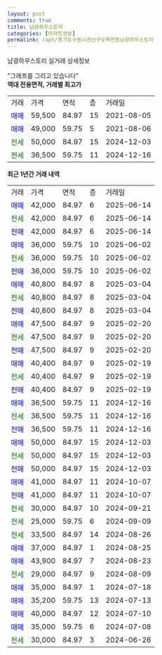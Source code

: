 ```yaml
---
layout: post
comments: true
title: 남광하우스토리
categories: [아파트정보]
permalink: /apt/경기도수원시권선구오목천동남광하우스토리
---
```


남광하우스토리 실거래 상세정보

<script type="text/javascript">
  google.charts.load('current', {'packages':['line', 'corechart']});
  google.charts.setOnLoadCallback(drawChart);

  function drawChart() {
    var data = new google.visualization.DataTable();
    data.addColumn('date', '거래일');
    data.addColumn('number', "매매");
    data.addColumn('number', "전세");
    data.addColumn('number', "전매");

    data.addRows([[new Date(Date.parse("2025-06-14")), 42000, null, null], [new Date(Date.parse("2025-06-14")), null, 42000, null], [new Date(Date.parse("2025-06-14")), null, null, 42000], [new Date(Date.parse("2025-06-02")), 36000, null, null], [new Date(Date.parse("2025-06-02")), null, 36000, null], [new Date(Date.parse("2025-06-02")), null, null, 36000], [new Date(Date.parse("2025-03-04")), 40800, null, null], [new Date(Date.parse("2025-03-04")), null, 40800, null], [new Date(Date.parse("2025-03-04")), null, null, 40800], [new Date(Date.parse("2025-02-20")), 47500, null, null], [new Date(Date.parse("2025-02-20")), null, 47500, null], [new Date(Date.parse("2025-02-20")), null, null, 47500], [new Date(Date.parse("2025-02-19")), 40400, null, null], [new Date(Date.parse("2025-02-19")), null, 40400, null], [new Date(Date.parse("2025-02-19")), null, null, 40400], [new Date(Date.parse("2024-12-16")), 36500, null, null], [new Date(Date.parse("2024-12-16")), null, 36500, null], [new Date(Date.parse("2024-12-16")), null, null, 36500], [new Date(Date.parse("2024-12-03")), 50000, null, null], [new Date(Date.parse("2024-12-03")), null, 50000, null], [new Date(Date.parse("2024-12-03")), null, null, 50000], [new Date(Date.parse("2024-10-07")), 41000, null, null], [new Date(Date.parse("2024-10-07")), null, null, 41000], [new Date(Date.parse("2024-09-21")), null, 30000, null], [new Date(Date.parse("2024-09-09")), null, 25000, null], [new Date(Date.parse("2024-08-26")), null, 33500, null], [new Date(Date.parse("2024-08-25")), 37000, null, null], [new Date(Date.parse("2024-08-23")), 43900, null, null], [new Date(Date.parse("2024-08-09")), null, 29000, null], [new Date(Date.parse("2024-07-18")), 35000, null, null], [new Date(Date.parse("2024-07-13")), 35200, null, null], [new Date(Date.parse("2024-07-10")), 40000, null, null], [new Date(Date.parse("2024-07-08")), 35000, null, null], [new Date(Date.parse("2024-06-26")), null, 30000, null]]);

    var options = {
      hAxis: {
        format: 'yyyy/MM/dd'
      },    
      lineWidth: 0,
      pointsVisible: true,    
      title: '최근 1년간 유형별 실거래가 분포',
      legend: { position: 'bottom' }
    };

    var formatter = new google.visualization.NumberFormat({pattern:'###,###'} );
    formatter.format(data, 1);
    formatter.format(data, 2);
    
    setTimeout(function() {
        var chart = new google.visualization.LineChart(document.getElementById('columnchart_material'));
        chart.draw(data, (options));
        document.getElementById('loading').style.display = 'none';
    }, 200);
  }
</script>


<div id="loading" style="z-index:20; display: block; margin-left: 0px">"그래프를 그리고 있습니다"</div>
<div id="columnchart_material" style="width: 95%; margin-left: 0px; display: block"></div>
<!-- contents start -->
<b>역대 전용면적, 거래별 최고가</b>
<table class="sortable">
    <tr>
      <td>거래</td>
      <td>가격</td>
      <td>면적</td>
      <td>층</td>
      <td>거래일</td>
    </tr>
        <tr>
          <td><a style="color: blue">매매</a></td>
          <td>59,500</td>
          <td>84.97</td>
          <td>15</td>
          <td>2021-08-05</td>
        </tr>            <tr>
          <td><a style="color: blue">매매</a></td>
          <td>49,000</td>
          <td>59.75</td>
          <td>5</td>
          <td>2021-08-06</td>
        </tr>        
        <tr>
              <td><a style="color: darkgreen">전세</a></td>
              <td>50,000</td>
              <td>84.97</td>
              <td>15</td>
              <td>2024-12-03</td>
            </tr>            <tr>
              <td><a style="color: darkgreen">전세</a></td>
              <td>36,500</td>
              <td>59.75</td>
              <td>11</td>
              <td>2024-12-16</td>
            </tr>        
    
</table>

<b>최근 1년간 거래 내역</b>

<table class="sortable">
    <tr>
      <td>거래</td>
      <td>가격</td>
      <td>면적</td>
      <td>층</td>
      <td>거래일</td>
    </tr>
    <tr>
      <td><a style="color: blue">매매</a></td>
      <td>42,000</td>
      <td>84.97</td>
      <td>6</td>
      <td>2025-06-14</td>
    </tr>          <tr>
      <td><a style="color: darkgreen">전세</a></td>
      <td>42,000</td>
      <td>84.97</td>
      <td>6</td>
      <td>2025-06-14</td>
    </tr>          <tr>
      <td><a style="color: darkblue">전매</a></td>
      <td>42,000</td>
      <td>84.97</td>
      <td>6</td>
      <td>2025-06-14</td>
    </tr>          <tr>
      <td><a style="color: blue">매매</a></td>
      <td>36,000</td>
      <td>59.75</td>
      <td>10</td>
      <td>2025-06-02</td>
    </tr>          <tr>
      <td><a style="color: darkgreen">전세</a></td>
      <td>36,000</td>
      <td>59.75</td>
      <td>10</td>
      <td>2025-06-02</td>
    </tr>          <tr>
      <td><a style="color: darkblue">전매</a></td>
      <td>36,000</td>
      <td>59.75</td>
      <td>10</td>
      <td>2025-06-02</td>
    </tr>          <tr>
      <td><a style="color: blue">매매</a></td>
      <td>40,800</td>
      <td>84.97</td>
      <td>8</td>
      <td>2025-03-04</td>
    </tr>          <tr>
      <td><a style="color: darkgreen">전세</a></td>
      <td>40,800</td>
      <td>84.97</td>
      <td>8</td>
      <td>2025-03-04</td>
    </tr>          <tr>
      <td><a style="color: darkblue">전매</a></td>
      <td>40,800</td>
      <td>84.97</td>
      <td>8</td>
      <td>2025-03-04</td>
    </tr>          <tr>
      <td><a style="color: blue">매매</a></td>
      <td>47,500</td>
      <td>84.97</td>
      <td>9</td>
      <td>2025-02-20</td>
    </tr>          <tr>
      <td><a style="color: darkgreen">전세</a></td>
      <td>47,500</td>
      <td>84.97</td>
      <td>9</td>
      <td>2025-02-20</td>
    </tr>          <tr>
      <td><a style="color: darkblue">전매</a></td>
      <td>47,500</td>
      <td>84.97</td>
      <td>9</td>
      <td>2025-02-20</td>
    </tr>          <tr>
      <td><a style="color: blue">매매</a></td>
      <td>40,400</td>
      <td>84.97</td>
      <td>9</td>
      <td>2025-02-19</td>
    </tr>          <tr>
      <td><a style="color: darkgreen">전세</a></td>
      <td>40,400</td>
      <td>84.97</td>
      <td>9</td>
      <td>2025-02-19</td>
    </tr>          <tr>
      <td><a style="color: darkblue">전매</a></td>
      <td>40,400</td>
      <td>84.97</td>
      <td>9</td>
      <td>2025-02-19</td>
    </tr>          <tr>
      <td><a style="color: blue">매매</a></td>
      <td>36,500</td>
      <td>59.75</td>
      <td>11</td>
      <td>2024-12-16</td>
    </tr>          <tr>
      <td><a style="color: darkgreen">전세</a></td>
      <td>36,500</td>
      <td>59.75</td>
      <td>11</td>
      <td>2024-12-16</td>
    </tr>          <tr>
      <td><a style="color: darkblue">전매</a></td>
      <td>36,500</td>
      <td>59.75</td>
      <td>11</td>
      <td>2024-12-16</td>
    </tr>          <tr>
      <td><a style="color: blue">매매</a></td>
      <td>50,000</td>
      <td>84.97</td>
      <td>15</td>
      <td>2024-12-03</td>
    </tr>          <tr>
      <td><a style="color: darkgreen">전세</a></td>
      <td>50,000</td>
      <td>84.97</td>
      <td>15</td>
      <td>2024-12-03</td>
    </tr>          <tr>
      <td><a style="color: darkblue">전매</a></td>
      <td>50,000</td>
      <td>84.97</td>
      <td>15</td>
      <td>2024-12-03</td>
    </tr>          <tr>
      <td><a style="color: blue">매매</a></td>
      <td>41,000</td>
      <td>84.97</td>
      <td>11</td>
      <td>2024-10-07</td>
    </tr>          <tr>
      <td><a style="color: darkblue">전매</a></td>
      <td>41,000</td>
      <td>84.97</td>
      <td>11</td>
      <td>2024-10-07</td>
    </tr>          <tr>
      <td><a style="color: darkgreen">전세</a></td>
      <td>30,000</td>
      <td>84.97</td>
      <td>10</td>
      <td>2024-09-21</td>
    </tr>          <tr>
      <td><a style="color: darkgreen">전세</a></td>
      <td>25,000</td>
      <td>59.75</td>
      <td>6</td>
      <td>2024-09-09</td>
    </tr>          <tr>
      <td><a style="color: darkgreen">전세</a></td>
      <td>33,500</td>
      <td>84.97</td>
      <td>14</td>
      <td>2024-08-26</td>
    </tr>          <tr>
      <td><a style="color: blue">매매</a></td>
      <td>37,000</td>
      <td>84.97</td>
      <td>1</td>
      <td>2024-08-25</td>
    </tr>          <tr>
      <td><a style="color: blue">매매</a></td>
      <td>43,900</td>
      <td>84.97</td>
      <td>7</td>
      <td>2024-08-23</td>
    </tr>          <tr>
      <td><a style="color: darkgreen">전세</a></td>
      <td>29,000</td>
      <td>84.97</td>
      <td>9</td>
      <td>2024-08-09</td>
    </tr>          <tr>
      <td><a style="color: blue">매매</a></td>
      <td>35,000</td>
      <td>84.97</td>
      <td>1</td>
      <td>2024-07-18</td>
    </tr>          <tr>
      <td><a style="color: blue">매매</a></td>
      <td>35,200</td>
      <td>59.75</td>
      <td>13</td>
      <td>2024-07-13</td>
    </tr>          <tr>
      <td><a style="color: blue">매매</a></td>
      <td>40,000</td>
      <td>84.97</td>
      <td>12</td>
      <td>2024-07-10</td>
    </tr>          <tr>
      <td><a style="color: blue">매매</a></td>
      <td>35,000</td>
      <td>59.75</td>
      <td>6</td>
      <td>2024-07-08</td>
    </tr>          <tr>
      <td><a style="color: darkgreen">전세</a></td>
      <td>30,000</td>
      <td>84.97</td>
      <td>3</td>
      <td>2024-06-26</td>
    </tr>      </table>
<!-- contents end -->    

